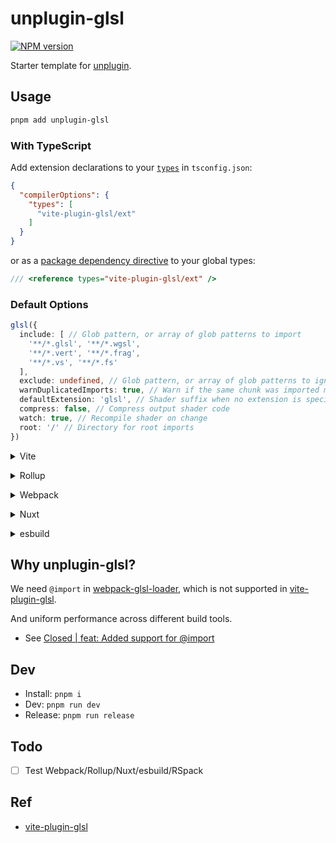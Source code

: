 # unplugin-glsl

[![NPM version](https://img.shields.io/npm/v/unplugin-glsl?color=a1b858&label=)](https://www.npmjs.com/package/unplugin-glsl)

Starter template for [unplugin](https://github.com/unjs/unplugin).

## Usage

```bash
pnpm add unplugin-glsl
```

### With TypeScript

Add extension declarations to your [`types`](https://www.typescriptlang.org/tsconfig#types) in `tsconfig.json`:

```json
{
  "compilerOptions": {
    "types": [
      "vite-plugin-glsl/ext"
    ]
  }
}
```

or as a [package dependency directive](https://www.typescriptlang.org/docs/handbook/triple-slash-directives.html#-reference-types-) to your global types:

```ts
/// <reference types="vite-plugin-glsl/ext" />
```

### Default Options

```ts
glsl({
  include: [ // Glob pattern, or array of glob patterns to import
    '**/*.glsl', '**/*.wgsl',
    '**/*.vert', '**/*.frag',
    '**/*.vs', '**/*.fs'
  ],
  exclude: undefined, // Glob pattern, or array of glob patterns to ignore
  warnDuplicatedImports: true, // Warn if the same chunk was imported multiple times
  defaultExtension: 'glsl', // Shader suffix when no extension is specified
  compress: false, // Compress output shader code
  watch: true, // Recompile shader on change
  root: '/' // Directory for root imports
})
```

<details>
<summary>Vite</summary><br>

```ts
// vite.config.ts
import GLSL from 'unplugin-glsl/vite'

export default defineConfig({
  plugins: [
    GLSL({ /* options */ }),
  ],
})
```

Example: [`playground/`](./playground/)

<br></details>

<details>
<summary>Rollup</summary><br>

```ts
// rollup.config.js
import GLSL from 'unplugin-glsl/rollup'

export default {
  plugins: [
    GLSL({ /* options */ }),
  ],
}
```

<br></details>

<details>
<summary>Webpack</summary><br>

```ts
// webpack.config.js
const glsl = require('unplugin-glsl/webpack').default

module.exports = {
  /* ... */
  plugins: [
    glsl({ /* options */ })
  ]
}
```

<br></details>

<details>
<summary>Nuxt</summary><br>

```ts
// nuxt.config.js
export default defineNuxtConfig({
  modules: [
    ['unplugin-glsl/nuxt', { /* options */ }],
  ],
})
```

> This module works for both Nuxt 2 and [Nuxt Vite](https://github.com/nuxt/vite)

<br></details>

<details>
<summary>esbuild</summary><br>

```ts
// esbuild.config.js
import { build } from 'esbuild'
import GLSL from 'unplugin-glsl/esbuild'

build({
  plugins: [GLSL()],
})
```

<br></details>

## Why unplugin-glsl?

We need `@import` in [webpack-glsl-loader](https://www.npmjs.com/package/webpack-glsl-loader#imports), which is not supported in [vite-plugin-glsl](https://github.com/UstymUkhman/vite-plugin-glsl).

And uniform performance across different build tools.

- See [Closed | feat: Added support for @import](https://github.com/UstymUkhman/vite-plugin-glsl/pull/45)

## Dev

- Install: `pnpm i`
- Dev: `pnpm run dev`
- Release: `pnpm run release`

## Todo

- [ ] Test Webpack/Rollup/Nuxt/esbuild/RSpack

## Ref

- [vite-plugin-glsl](https://github.com/UstymUkhman/vite-plugin-glsl)
